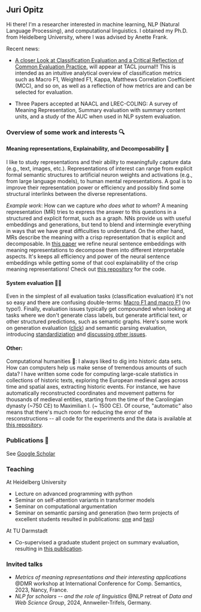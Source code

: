 ## Juri Opitz

Hi there! I'm a researcher interested in machine learning, NLP (Natural Language Processing), and computational linguistics. I obtained my Ph.D. from Heidelberg University, where I was advised by Anette Frank.

Recent news:

- [A closer Look at Classification Evaluation and a Critical Reflection of Common Evaluation Practice.](https://arxiv.org/abs/2404.16958) will appear at TACL journal!! This is intended as an intuitive analytical overview of classification metrics such as Macro F1, Weighted F1, Kappa, Matthews Correlation Coefficient (MCC), and so on, as well as a reflection of how metrics are and can be selected for evaluation. 
  
- Three Papers accepted at NAACL and LREC-COLING: A survey of Meaning Representation, Summary evaluation with summary content units, and a study of the AUC when used in NLP system evaluation.

### Overview of some work and interests 🔍

#### Meaning representations, Explainability, and Decomposability 🧐

I like to study representations and their ability to meaningfully capture data (e.g., text, images, etc.). Representations of interest can range from explicit formal semantic structures to artificial neuron weights and activations (e.g., from large language models), to human mental representations. A goal is to improve their representation power or efficiency and possibly find some structural interlinks between the diverse representations. 

*Example work*: How can we capture *who does what to whom*? A meaning representation (MR) tries to express the answer to this questions in a structured and explicit format, such as a graph. NNs provide us with useful embeddings and generations, but tend to blend and intermingle everything in ways that we have great difficulties to understand. On the other hand, MRs describe the meaning with a crisp representation that is explicit and decomposable. In [this paper](https://arxiv.org/abs/2206.07023) we refine neural sentence embeddings with meaning representations to decompose them into different interpretable aspects. It's keeps all efficiency and power of the neural sentence embeddings while getting some of that cool explainability of the crisp meaning representations! Check out [this repository](https://github.com/flipz357/S3BERT) for the code.

#### System evaluation 😵‍💫

Even in the simplest of all evaluation tasks (classification evaluation) it's not so easy and there are confusing double-terms: [Macro F1 and macro F1](https://arxiv.org/abs/1911.03347) (no typo!). Finally, evaluation issues typically get compounded when looking at tasks where we don't generate class labels, but generate artificial text, or other structured predictions, such as semantic graphs. Here's some work on generation evaluation ([click](https://arxiv.org/abs/2305.16819)) and semantic parsing evaluation, introducing [standardiziation](https://arxiv.org/abs/2305.06993) and [discussing other issues](https://arxiv.org/abs/2210.06461).

#### Other:

Computational humanities 🤴: I always liked to dig into historic data sets. How can computers help us make sense of tremendous amounts of such data? I have written some code for computing large-scale statistics in collections of historic texts, exploring the European medieval ages across time and spatial axes, extracting historic events. For instance, we have automatically reconstructed coordinates and movement patterns for thousands of medieval entities, starting from the time of the Carolingian dynasty (~750 CE) to Maximilian I. (~ 1500 CE). Of course, "automatic" also means that there's much room for reducing the error of the resconstructions -- all code for the experiments and the data is available at [this repository](https://github.com/flipz357/regesta-imperii-to-semgis).

### Publications 📜

See [Google Scholar](https://scholar.google.de/citations?user=DzxugZIAAAAJ&hl=de)

### Teaching

At Heidelberg University

- Lecture on advanced programming with python
- Seminar on self-attention variants in transformer models
- Seminar on computational argumentation
- Seminar on semantic parsing and generation (two term projects of excellent students resulted in publications: [one](https://arxiv.org/abs/2106.04565) and [two](https://arxiv.org/abs/2203.13226))

At TU Darmstadt

- Co-supervised a graduate student project on summary evaluation, resulting in [this publication](https://arxiv.org/abs/2404.01701).

### Invited talks

- *Metrics of meaning representations and their interesting applications* @DMR workshop at International Conference for Comp. Semantics, 2023, Nancy, France.
- *NLP for scholars -- and the role of linguistics* @NLP retreat of *Data and Web Science Group*, 2024, Annweiler-Trifels, Germany.



